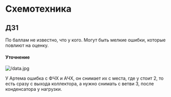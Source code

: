 # Схемотехника

## ДЗ1

По баллам не известно, что у кого. Могут быть мелкие ошибки, которые повлиют на оценку.

#### Уточнение

![/data.jpg]()

У Артема ошибка с ФЧХ и АЧХ, он снимает их с места, где у стоит 2, то есть сразу с выхода коллектора, а нужно снимать с ветви 3, 
после конденсатора у нагрузки.